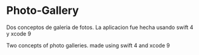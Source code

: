 # Photo-Gallery

Dos conceptos de galeria de fotos.
La aplicacion fue hecha usando swift 4 y xcode 9

Two concepts of photo galleries. 
made using swift 4 and xcode 9
